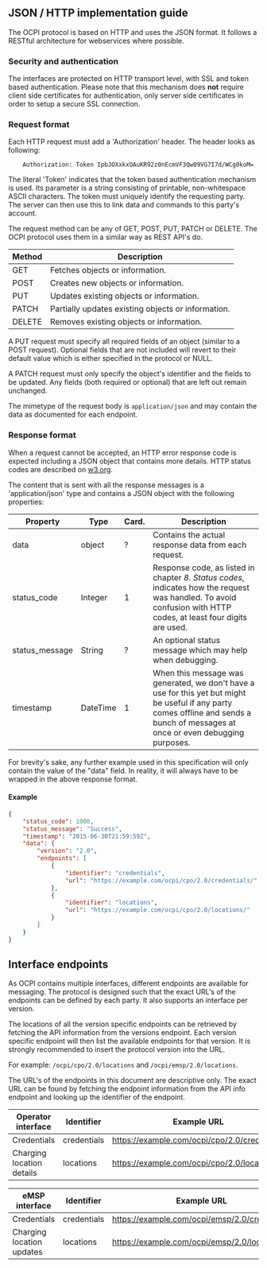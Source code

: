 ## JSON / HTTP implementation guide

The OCPI protocol is based on HTTP and uses the JSON format. It follows a RESTful architecture for webservices where possible.

### Security and authentication

The interfaces are protected on HTTP transport level, with SSL and token based authentication. Please note that this mechanism does **not** require client side certificates for authentication, only server side certificates in order to setup a secure SSL connection.

### Request format

Each HTTP request must add a 'Authorization' header. The header looks as following:

```
    Authorization: Token IpbJOXxkxOAuKR92z0nEcmVF3Qw09VG7I7d/WCg0koM=
```

The literal 'Token' indicates that the token based authentication mechanism is used. Its parameter is a string consisting of printable, non-whitespace ASCII characters. The token must uniquely identify the requesting party. The server can then use this to link data and commands to this party's account.

The request method can be any of GET, POST, PUT, PATCH or DELETE. The OCPI protocol uses them in a similar way as REST API's do.

| Method | Description
|--------|----------------------------------------------------|
| GET    | Fetches objects or information.                    |
| POST   | Creates new objects or information.                |
| PUT    | Updates existing objects or information.           |
| PATCH  | Partially updates existing objects or information. |
| DELETE | Removes existing objects or information.           |

A PUT request must specify all required fields of an object (similar to a POST request). Optional fields that are not included will revert to their default value which is either specified in the protocol or NULL.

A PATCH request must only specify the object's identifier and the fields to be updated. Any fields (both required or optional) that are left out remain unchanged.

The mimetype of the request body is `application/json` and may contain the data as documented for each endpoint.


### Response format

When a request cannot be accepted, an HTTP error response code is expected including a JSON object that contains more details. HTTP status codes are described on [w3.org](http://www.w3.org/Protocols/rfc2616/rfc2616-sec10.html).

The content that is sent with all the response messages is a 'application/json' type and contains a JSON object with the following properties:

| Property       | Type        | Card. | Description                              |
|----------------|-------------|-------|------------------------------------------|
| data           | object      | ?     | Contains the actual response data from each request. |
| status_code    | Integer     | 1     | Response code, as listed in chapter *8. Status codes*, indicates how the request was handled. To avoid confusion with HTTP codes, at least four digits are used. |
| status_message | String      | ?     | An optional status message which may help when debugging. |
| timestamp      | DateTime    | 1     | When this message was generated, we don't have a use for this yet but might be useful if any party comes offline and sends a bunch of messages at once or even debugging purposes. |

For brevity's sake, any further example used in this specification will only contain the value of the "data" field. In reality, it will always have to be wrapped in the above response format.

#### Example

```json
{
	"status_code": 1000,
	"status_message": "Success",
	"timestamp": "2015-06-30T21:59:59Z",
	"data": {
        "version": "2.0",
        "endpoints": [
            {
                "identifier": "credentials",
                "url": "https://example.com/ocpi/cpo/2.0/credentials/"
            },
            {
                "identifier": "locations",
                "url": "https://example.com/ocpi/cpo/2.0/locations/"
            }
        ]
	}
}
```


## Interface endpoints

As OCPI contains multiple interfaces, different endpoints are available for messaging. The protocol is designed such that the exact URL's of the endpoints can be defined by each party. It also supports an interface per version.

The locations of all the version specific endpoints can be retrieved by fetching the API information from the versions endpoint. Each version specific endpoint will then list the available endpoints for that version. It is strongly recommended to insert the protocol version into the URL.

For example: `/ocpi/cpo/2.0/locations` and `/ocpi/emsp/2.0/locations`.

The URL's of the endpoints in this document are descriptive only. The exact URL can be found by fetching the endpoint information from the API info endpoint and looking up the identifier of the endpoint.

| Operator interface         | Identifier  | Example URL                                   |
| -------------------------- | ----------- | --------------------------------------------- |
| Credentials                | credentials | https://example.com/ocpi/cpo/2.0/credentials  |
| Charging location details  | locations   | https://example.com/ocpi/cpo/2.0/locations    |

| eMSP interface             | Identifier  | Example URL                                   |
| -------------------------- | ----------- | --------------------------------------------- |
| Credentials                | credentials | https://example.com/ocpi/emsp/2.0/credentials |
| Charging location updates  | locations   | https://example.com/ocpi/emsp/2.0/locations   |
